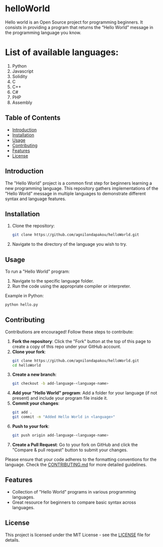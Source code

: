 # helloWorld
Hello world is an Open Source project for programming beginners. It consists in providing a program that returns the “Hello World” message in the programming language you know.

# List of available languages: 
1. Python
2. Javascript
3. Solidity
4. C
5. C++
6. C#
7. PHP
8. Assembly

## Table of Contents
- [Introduction](#introduction)
- [Installation](#installation)
- [Usage](#usage)
- [Contributing](#contributing)
- [Features](#features)
- [License](#license)

## Introduction
The "Hello World" project is a common first step for beginners learning a new programming language. This repository gathers implementations of the "Hello World" message in multiple languages to demonstrate different syntax and language features.

## Installation
1. Clone the repository:
   ```bash
   git clone https://github.com/agnilondapakou/helloWorld.git
   ```
2. Navigate to the directory of the language you wish to try.

## Usage
To run a "Hello World" program:
1. Navigate to the specific language folder.
2. Run the code using the appropriate compiler or interpreter.

Example in Python:
```bash
python hello.py
```

## Contributing

Contributions are encouraged! Follow these steps to contribute:

1. **Fork the repository**: Click the "Fork" button at the top of this page to create a copy of this repo under your GitHub account.
2. **Clone your fork**: 
   ```bash
   git clone https://github.com/agnilondapakou/helloWorld.git
   cd helloWorld
   ```
3. **Create a new branch**: 
   ```bash
   git checkout -b add-language-<language-name>
   ```
4. **Add your "Hello World" program**: Add a folder for your language (if not present) and include your program file inside it.
5. **Commit your changes**: 
   ```bash
   git add .
   git commit -m "Added Hello World in <language>"
   ```
6. **Push to your fork**: 
   ```bash
   git push origin add-language-<language-name>
   ```
7. **Create a Pull Request**: Go to your fork on GitHub and click the "Compare & pull request" button to submit your changes.

Please ensure that your code adheres to the formatting conventions for the language. Check the [CONTRIBUTING.md](https://github.com/agnilondapakou/helloWorld/blob/main/CONTRIBUTING.md) for more detailed guidelines.

## Features
- Collection of "Hello World" programs in various programming languages.
- Great resource for beginners to compare basic syntax across languages.

## License
This project is licensed under the MIT License - see the [LICENSE](https://github.com/agnilondapakou/helloWorld/blob/main/LICENSE) file for details.
